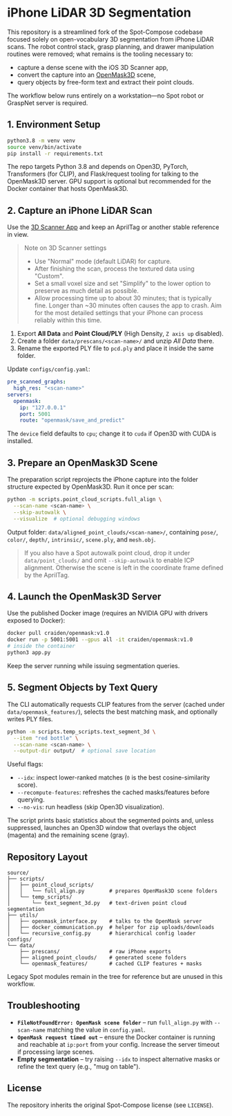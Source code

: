 # iPhone LiDAR 3D Segmentation

This repository is a streamlined fork of the Spot-Compose codebase focused solely on open-vocabulary 3D segmentation from iPhone LiDAR scans. The robot control stack, grasp planning, and drawer manipulation routines were removed; what remains is the tooling necessary to:

- capture a dense scene with the iOS 3D Scanner app,
- convert the capture into an [OpenMask3D](https://openmask3d.github.io/) scene,
- query objects by free-form text and extract their point clouds.

The workflow below runs entirely on a workstation—no Spot robot or GraspNet server is required.

## 1. Environment Setup

```bash
python3.8 -m venv venv
source venv/bin/activate
pip install -r requirements.txt
```

The repo targets Python 3.8 and depends on Open3D, PyTorch, Transformers (for CLIP), and Flask/request tooling for talking to the OpenMask3D server. GPU support is optional but recommended for the Docker container that hosts OpenMask3D.

## 2. Capture an iPhone LiDAR Scan

Use the [3D Scanner App](https://apps.apple.com/us/app/3d-scanner-app/id1419913995) and keep an AprilTag or another stable reference in view.

> Note on 3D Scanner settings
> - Use "Normal" mode (default LiDAR) for capture.
> - After finishing the scan, process the textured data using "Custom".
> - Set a small voxel size and set "Simplify" to the lower option to
>   preserve as much detail as possible.
> - Allow processing time up to about 30 minutes; that is typically fine.
>   Longer than ~30 minutes often causes the app to crash. Aim for the most
>   detailed settings that your iPhone can process reliably within this time.

1. Export **All Data** and **Point Cloud/PLY** (High Density, `Z axis up` disabled).
2. Create a folder `data/prescans/<scan-name>/` and unzip *All Data* there.
3. Rename the exported PLY file to `pcd.ply` and place it inside the same folder.

Update `configs/config.yaml`:

```yaml
pre_scanned_graphs:
  high_res: "<scan-name>"
servers:
  openmask:
    ip: "127.0.0.1"
    port: 5001
    route: "openmask/save_and_predict"
```

The `device` field defaults to `cpu`; change it to `cuda` if Open3D with CUDA is installed.

## 3. Prepare an OpenMask3D Scene

The preparation script reprojects the iPhone capture into the folder structure expected by OpenMask3D. Run it once per scan:

```bash
python -m scripts.point_cloud_scripts.full_align \
  --scan-name <scan-name> \
  --skip-autowalk \
  --visualize  # optional debugging windows
```

Output folder: `data/aligned_point_clouds/<scan-name>/`, containing `pose/`, `color/`, `depth/`, `intrinsic/`, `scene.ply`, and `mesh.obj`.

> If you also have a Spot autowalk point cloud, drop it under `data/point_clouds/` and omit `--skip-autowalk` to enable ICP alignment. Otherwise the scene is left in the coordinate frame defined by the AprilTag.

## 4. Launch the OpenMask3D Server

Use the published Docker image (requires an NVIDIA GPU with drivers exposed to Docker):

```bash
docker pull craiden/openmask:v1.0
docker run -p 5001:5001 --gpus all -it craiden/openmask:v1.0
# inside the container
python3 app.py
```

Keep the server running while issuing segmentation queries.

## 5. Segment Objects by Text Query

The CLI automatically requests CLIP features from the server (cached under `data/openmask_features/`), selects the best matching mask, and optionally writes PLY files.

```bash
python -m scripts.temp_scripts.text_segment_3d \
  --item "red bottle" \
  --scan-name <scan-name> \
  --output-dir output/  # optional save location
```

Useful flags:

- `--idx`: inspect lower-ranked matches (`0` is the best cosine-similarity score).
- `--recompute-features`: refreshes the cached masks/features before querying.
- `--no-vis`: run headless (skip Open3D visualization).

The script prints basic statistics about the segmented points and, unless suppressed, launches an Open3D window that overlays the object (magenta) and the remaining scene (gray).

## Repository Layout

```
source/
├── scripts/
│   ├── point_cloud_scripts/
│   │   └── full_align.py        # prepares OpenMask3D scene folders
│   └── temp_scripts/
│       └── text_segment_3d.py   # text-driven point cloud segmentation
├── utils/
│   ├── openmask_interface.py    # talks to the OpenMask server
│   ├── docker_communication.py  # helper for zip uploads/downloads
│   └── recursive_config.py      # hierarchical config loader
configs/
└── data/
    ├── prescans/                # raw iPhone exports
    ├── aligned_point_clouds/    # generated scene folders
    └── openmask_features/       # cached CLIP features + masks
```

Legacy Spot modules remain in the tree for reference but are unused in this workflow.

## Troubleshooting

- **`FileNotFoundError: OpenMask scene folder`** – run `full_align.py` with `--scan-name` matching the value in `config.yaml`.
- **`OpenMask request timed out`** – ensure the Docker container is running and reachable at `ip:port` from your config. Increase the server timeout if processing large scenes.
- **Empty segmentation** – try raising `--idx` to inspect alternative masks or refine the text query (e.g., "mug on table").

## License

The repository inherits the original Spot-Compose license (see `LICENSE`).

